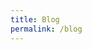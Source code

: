 ```yaml
---
title: Blog
permalink: /blog
---
```


<head>
	<style>
    .post:hover {
      text-decoration: none;
    }

    .post-list {
      overflow: hidden;
    }

		.post {
			vertical-align: top;
			color: #111;
      height: 100%;
      padding-bottom: 15px;
      margin-bottom: 15px;
      border-bottom: 1px solid var(--global-divider-color);
      display: flex;
      flex-wrap: wrap;
		}

    .post:last-child {
      border-bottom: 0;
    }

		.post h3 {
			margin-bottom: 0px;
		}

    .post-metadata {
      margin-top: 0.5rem;
      margin-right: 0.5rem;
      font-size: 0.9rem;
      width: calc(15% - 0.5rem);
      order: 0;
      margin-bottom: 0px;
    }

    .post-date {
      color: #333;
      margin-right: 0.5rem;
    }

    .post-tags {
    }

    .post-tag {
      width: fit-content;
      padding: 0.01rem 0.3rem;
      color: white;
      font-weight: bold;
      background-color: #333;
      border-radius: 4px;
      margin-bottom: 0.2em;

      font-size: 0.7rem;
      line-height: 1.0rem;
    }

    .post-meat {
      width: 45%;
      margin: 0;
      padding-right: 0.8rem;
      box-sizing: border-box;
      order: 1;
    }

    /*
    .post.external .post-name:after {
      content: url(http://upload.wikimedia.org/wikipedia/commons/6/64/Icon_External_Link.png);
      margin: 0 0 0 5px;
    }
    */

    .external-icon {
      font-size: 0.6em;
      vertical-align: 0.5em;
    }

		.post-authors {
      font-size: 0.9rem;
			color: #555;
		}

    .post-thumbnail {
      width: 40%;
      margin: 0;
      order: 2;
    }

    .post-name {
      margin-bottom: 0;
    }

    .post-thumbnail img {
      width: 100%;
    }

    @media (max-width: 750px) {
      .post {
        display: block;
      }

      .post-metadata * {
        display: inline-block;
      }

      .post-tags {
        transform: translateY(-2px);
      }

      .post-metadata {
        width: 100%;
      }

      .post-thumbnail {
        width: 100%;
      }

      .post-meat {
        width: 100%;
      }
    }
	</style>
</head>

# Blog

<div class="post-list">
  {% assign articles = site.blog | sort: 'date' | reverse %}
  {% for item in articles %}
  {% if item.external %}
  <a href="{{item.external_url}}" class="post external">
  {% else %}
  <a href="{{item.url | relative_url}}" class="post">
  {% endif %}
    <div class="post-metadata">
      <div class="post-date">{{item.date | date: "%b. %d, %Y"}}</div>
      {% if item.tags %}
        <div class="post-tags">
          {% for tag in item.tags %}
            {% assign backgroundColor = site.data.tags | find_exp: 'item','item.name == tag' | map: 'background_color' %}
            <div class="post-tag {{tag}}" style="background-color: {{backgroundColor}}">{{tag}}</div>
          {% endfor %}
        </div>
      {% endif %}
    </div>
    <div class="post-thumbnail"><img src="{{item.image | relative_url }}"></div>
    <div class="post-meat">
      <h2 class="post-name">{{item.title}} {% if item.external %}<i class="bi bi-box-arrow-up-right external-icon"></i>{% endif %}</h2>
      <p class="post-authors">{{item.authors | map: 'name' | better_join: ", ", ", and "}}</p>
      <p class="post-abstract">{% if item.description %} {{item.description}} {% else %} {{item.excerpt}} {% endif %}</p>
    </div>
  </a>
  {% endfor %}
</div>
